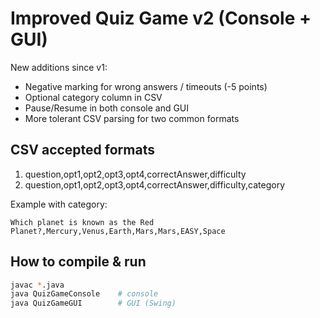 # Improved Quiz Game v2 (Console + GUI)

New additions since v1:
- Negative marking for wrong answers / timeouts (-5 points)
- Optional category column in CSV
- Pause/Resume in both console and GUI
- More tolerant CSV parsing for two common formats

## CSV accepted formats
1) question,opt1,opt2,opt3,opt4,correctAnswer,difficulty
2) question,opt1,opt2,opt3,opt4,correctAnswer,difficulty,category

Example with category:
```
Which planet is known as the Red Planet?,Mercury,Venus,Earth,Mars,Mars,EASY,Space
```

## How to compile & run
```bash
javac *.java
java QuizGameConsole    # console
java QuizGameGUI        # GUI (Swing)
```